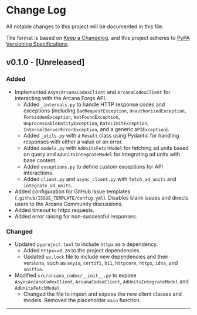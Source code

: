 # Change Log
All notable changes to this project will be documented in this file.

The format is based on [Keep a Changelog](https://keepachangelog.com/en/1.0.0/),
and this project adheres to [PyPA Versioning Specifications](https://packaging.python.org/en/latest/specifications/version-specifiers/#version-specifiers).

## v0.1.0 - [Unreleased]
### Added
- Implemented `AsyncArcanaCodexClient` and `ArcanaCodexClient` for interacting with the Arcana Forge API.
    - Added `_internals.py` to handle HTTP response codes and exceptions (including `BadRequestException`, `UnauthorizedException`, `ForbiddenException`, `NotFoundException`, `UnprocessableEntityException`, `RateLimitException`, `InternalServerErrorException`, and a generic `APIException`).
    - Added `_utils.py` with a `Result` class using Pydantic for handling responses with either a value or an error.
    - Added `models.py` with `AdUnitsFetchModel` for fetching ad units based on query and `AdUnitsIntegrateModel` for integrating ad units with base content.
    - Added `exceptions.py` to define custom exceptions for API interactions.
    - Added `client.py` and `async_client.py` with `fetch_ad_units` and `integrate_ad_units`.
- Added configuration for GitHub Issue templates (`.github/ISSUE_TEMPLATE/config.yml`). Disables blank issues and directs users to the Arcana Community discussions.
- Added timeout to httpx requests.
- Added error raising for non-successful responses.

### Changed
- Updated `pyproject.toml` to include `httpx` as a dependency.
    - Added `httpx>=0.28` to the project dependencies.
    - Updated `uv.lock` file to include new dependencies and their versions, such as `anyio`, `certifi`, `h11`, `httpcore`, `httpx`, `idna`, and `sniffio`.
- Modified `src/arcana_codex/__init__.py` to expose `AsyncArcanaCodexClient`, `ArcanaCodexClient`, `AdUnitsIntegrateModel` and `AdUnitsFetchModel`.
    - Changed the file to import and expose the new client classes and models. Removed the placeholder `main` function.


----------------------------------------------------------------